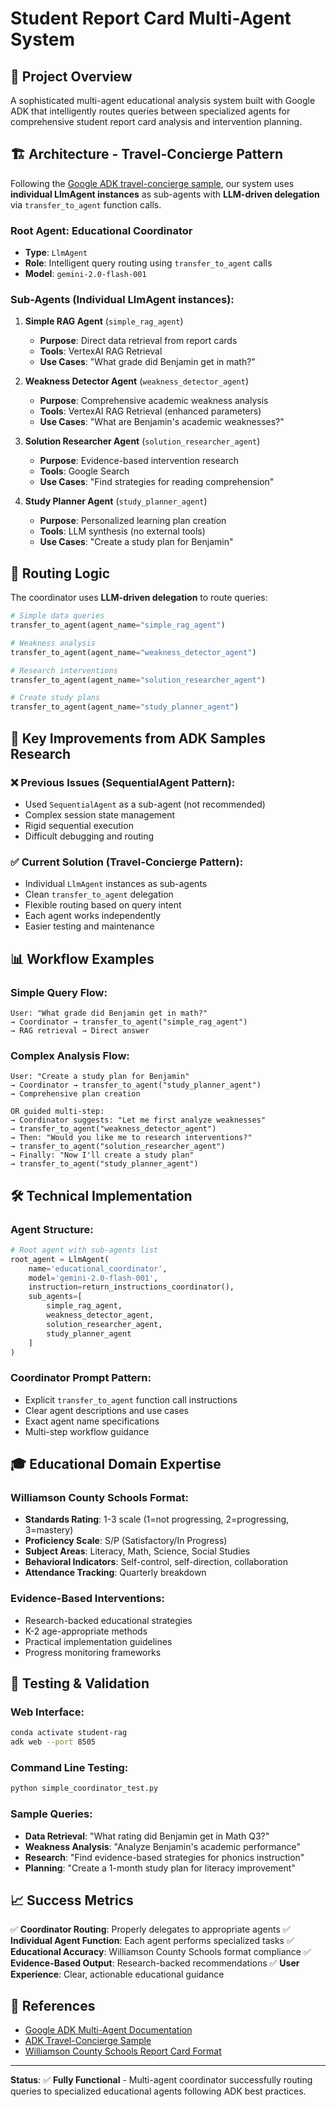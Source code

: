 # Student Report Card Multi-Agent System

## 🎯 **Project Overview**
A sophisticated multi-agent educational analysis system built with Google ADK that intelligently routes queries between specialized agents for comprehensive student report card analysis and intervention planning.

## 🏗️ **Architecture - Travel-Concierge Pattern**

Following the [Google ADK travel-concierge sample](https://github.com/google/adk-samples/tree/main/python/agents/travel-concierge), our system uses **individual LlmAgent instances** as sub-agents with **LLM-driven delegation** via `transfer_to_agent` function calls.

### **Root Agent: Educational Coordinator**
- **Type**: `LlmAgent` 
- **Role**: Intelligent query routing using `transfer_to_agent` calls
- **Model**: `gemini-2.0-flash-001`

### **Sub-Agents (Individual LlmAgent instances):**

1. **Simple RAG Agent** (`simple_rag_agent`)
   - **Purpose**: Direct data retrieval from report cards
   - **Tools**: VertexAI RAG Retrieval
   - **Use Cases**: "What grade did Benjamin get in math?"

2. **Weakness Detector Agent** (`weakness_detector_agent`)
   - **Purpose**: Comprehensive academic weakness analysis
   - **Tools**: VertexAI RAG Retrieval (enhanced parameters)
   - **Use Cases**: "What are Benjamin's academic weaknesses?"

3. **Solution Researcher Agent** (`solution_researcher_agent`)
   - **Purpose**: Evidence-based intervention research
   - **Tools**: Google Search
   - **Use Cases**: "Find strategies for reading comprehension"

4. **Study Planner Agent** (`study_planner_agent`)
   - **Purpose**: Personalized learning plan creation
   - **Tools**: LLM synthesis (no external tools)
   - **Use Cases**: "Create a study plan for Benjamin"

## 🔄 **Routing Logic**

The coordinator uses **LLM-driven delegation** to route queries:

```python
# Simple data queries
transfer_to_agent(agent_name="simple_rag_agent")

# Weakness analysis
transfer_to_agent(agent_name="weakness_detector_agent")

# Research interventions
transfer_to_agent(agent_name="solution_researcher_agent")

# Create study plans
transfer_to_agent(agent_name="study_planner_agent")
```

## 🚀 **Key Improvements from ADK Samples Research**

### **❌ Previous Issues (SequentialAgent Pattern):**
- Used `SequentialAgent` as a sub-agent (not recommended)
- Complex session state management
- Rigid sequential execution
- Difficult debugging and routing

### **✅ Current Solution (Travel-Concierge Pattern):**
- Individual `LlmAgent` instances as sub-agents
- Clean `transfer_to_agent` delegation
- Flexible routing based on query intent
- Each agent works independently
- Easier testing and maintenance

## 📊 **Workflow Examples**

### **Simple Query Flow:**
```
User: "What grade did Benjamin get in math?"
→ Coordinator → transfer_to_agent("simple_rag_agent")
→ RAG retrieval → Direct answer
```

### **Complex Analysis Flow:**
```
User: "Create a study plan for Benjamin"
→ Coordinator → transfer_to_agent("study_planner_agent")
→ Comprehensive plan creation

OR guided multi-step:
→ Coordinator suggests: "Let me first analyze weaknesses"
→ transfer_to_agent("weakness_detector_agent")
→ Then: "Would you like me to research interventions?"
→ transfer_to_agent("solution_researcher_agent")
→ Finally: "Now I'll create a study plan"
→ transfer_to_agent("study_planner_agent")
```

## 🛠️ **Technical Implementation**

### **Agent Structure:**
```python
# Root agent with sub-agents list
root_agent = LlmAgent(
    name='educational_coordinator',
    model='gemini-2.0-flash-001',
    instruction=return_instructions_coordinator(),
    sub_agents=[
        simple_rag_agent,
        weakness_detector_agent, 
        solution_researcher_agent,
        study_planner_agent
    ]
)
```

### **Coordinator Prompt Pattern:**
- Explicit `transfer_to_agent` function call instructions
- Clear agent descriptions and use cases
- Exact agent name specifications
- Multi-step workflow guidance

## 🎓 **Educational Domain Expertise**

### **Williamson County Schools Format:**
- **Standards Rating**: 1-3 scale (1=not progressing, 2=progressing, 3=mastery)
- **Proficiency Scale**: S/P (Satisfactory/In Progress)
- **Subject Areas**: Literacy, Math, Science, Social Studies
- **Behavioral Indicators**: Self-control, self-direction, collaboration
- **Attendance Tracking**: Quarterly breakdown

### **Evidence-Based Interventions:**
- Research-backed educational strategies
- K-2 age-appropriate methods
- Practical implementation guidelines
- Progress monitoring frameworks

## 🧪 **Testing & Validation**

### **Web Interface:**
```bash
conda activate student-rag
adk web --port 8505
```

### **Command Line Testing:**
```bash
python simple_coordinator_test.py
```

### **Sample Queries:**
- **Data Retrieval**: "What rating did Benjamin get in Math Q3?"
- **Weakness Analysis**: "Analyze Benjamin's academic performance"
- **Research**: "Find evidence-based strategies for phonics instruction"
- **Planning**: "Create a 1-month study plan for literacy improvement"

## 📈 **Success Metrics**

✅ **Coordinator Routing**: Properly delegates to appropriate agents
✅ **Individual Agent Function**: Each agent performs specialized tasks
✅ **Educational Accuracy**: Williamson County Schools format compliance
✅ **Evidence-Based Output**: Research-backed recommendations
✅ **User Experience**: Clear, actionable educational guidance

## 🔗 **References**

- [Google ADK Multi-Agent Documentation](https://google.github.io/adk-docs/agents/multi-agents/)
- [ADK Travel-Concierge Sample](https://github.com/google/adk-samples/tree/main/python/agents/travel-concierge)
- [Williamson County Schools Report Card Format](sample/imgs/)

---

**Status**: ✅ **Fully Functional** - Multi-agent coordinator successfully routing queries to specialized educational agents following ADK best practices. 